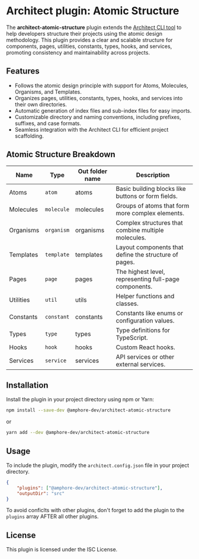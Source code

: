 # Architect plugin: Atomic Structure

The **architect-atomic-structure** plugin extends the [Architect CLI tool](https://www.npmjs.com/package/@amphore-dev/architect) to help developers structure their projects using the atomic design methodology. This plugin provides a clear and scalable structure for components, pages, utilities, constants, types, hooks, and services, promoting consistency and maintainability across projects.

## Features

-   Follows the atomic design principle with support for Atoms, Molecules, Organisms, and Templates.
-   Organizes pages, utilities, constants, types, hooks, and services into their own directories.
-   Automatic generation of index files and sub-index files for easy imports.
-   Customizable directory and naming conventions, including prefixes, suffixes, and case formats.
-   Seamless integration with the Architect CLI for efficient project scaffolding.

## Atomic Structure Breakdown

| Name      | Type       | Out folder name | Description                                           |
| --------- | ---------- | --------------- | ----------------------------------------------------- |
| Atoms     | `atom`     | atoms           | Basic building blocks like buttons or form fields.    |
| Molecules | `molecule` | molecules       | Groups of atoms that form more complex elements.      |
| Organisms | `organism` | organisms       | Complex structures that combine multiple molecules.   |
| Templates | `template` | templates       | Layout components that define the structure of pages. |
| Pages     | `page`     | pages           | The highest level, representing full-page components. |
| Utilities | `util`     | utils           | Helper functions and classes.                         |
| Constants | `constant` | constants       | Constants like enums or configuration values.         |
| Types     | `type`     | types           | Type definitions for TypeScript.                      |
| Hooks     | `hook`     | hooks           | Custom React hooks.                                   |
| Services  | `service`  | services        | API services or other external services.              |

## Installation

Install the plugin in your project directory using npm or Yarn:

```bash
npm install --save-dev @amphore-dev/architect-atomic-structure
```

or

```bash
yarn add --dev @amphore-dev/architect-atomic-structure
```

## Usage

To include the plugin, modify the `architect.config.json` file in your project directory.

```json
{
    "plugins": ["@amphore-dev/architect-atomic-structure"],
    "outputDir": "src"
}
```

To avoid conficlts with other plugins, don't forget to add the plugin to the `plugins` array AFTER all other plugins.

## License

This plugin is licensed under the ISC License.
